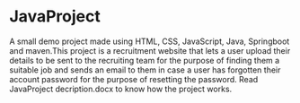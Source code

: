 # JavaProject
A small demo project made using HTML, CSS, JavaScript, Java, Springboot and maven.This project is a recruitment website that lets a user upload their details to be sent to the recruiting team for the purpose of finding them a suitable job and sends an email to them in case a user has forgotten their account password for the purpose of resetting the password. Read JavaProject decription.docx to know how the project works.
